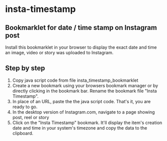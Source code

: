 # insta-timestamp
## Bookmarklet for date / time stamp on Instagram post
Install this bookmarklet in your browser to display the exact date and time an image, video or story was uploaded to Instagram.

## Step by step
1) Copy java script code from file insta_timestamp_bookmarklet
2) Create a new bookmark using your browsers bookmark manager or by directly clicking in the bookmark bar. Rename the bookmark file "Insta Timestamp".
3) In place of an URL, paste the the java script code. That's it, you are ready to go. 
4) In the desktop version of Instagram.com, navigate to a page showing post, reel or story 
5) Click on the "Insta Timestamp" bookmark. It'll display the item's creation date and time in your system's timezone and copy the data to the clipboard.  
